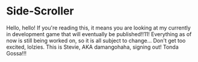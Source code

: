 # Side-Scroller
Hello, hello! If you're reading this, it means you are looking at my currently in development game that will eventually be published!!11!
Everything as of now is still being worked on, so it is all subject to change... Don't get too excited, lolzies.
This is Stevie, AKA damangohaha, signing out! Tonda Gossa!!!
